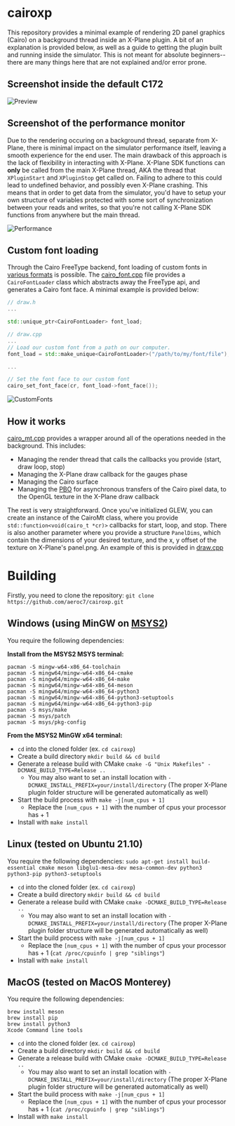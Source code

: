 # cairoxp
This repository provides a minimal example of rendering 2D panel graphics (Cairo) on a background thread inside an X-Plane plugin. A bit of an explanation is provided below, as well as a guide to getting the plugin built and running inside the simulator. This is not meant for absolute beginners--there are many things here that are not explained and/or error prone.

## Screenshot inside the default C172

![Preview](https://github.com/aeroc7/cairoxp/blob/main/screenshots/panel.png)

## Screenshot of the performance monitor
Due to the rendering occuring on a background thread, separate from X-Plane, there is minimal impact on the simulator performance itself, leaving a smooth experience for the end user. The main drawback of this approach is the lack of flexibility in interacting with X-Plane. X-Plane SDK functions can **only** be called from the main X-Plane thread, AKA the thread that `XPluginStart` and `XPluginStop` get called on. Failing to adhere to this could lead to undefined behavior, and possibly even X-Plane crashing. This means that in order to get data from the simulator, you'd have to setup your own structure of variables protected with some sort of synchronization between your reads and writes, so that you're not calling X-Plane SDK functions from anywhere but the main thread.

![Performance](https://github.com/aeroc7/cairoxp/blob/main/screenshots/performance.png)

## Custom font loading
Through the Cairo FreeType backend, font loading of custom fonts in [various formats](https://freetype.org/freetype2/docs/ft2faq.html) is possible. The [cairo_font.cpp](https://github.com/aeroc7/cairoxp/blob/main/src/cairo_font.cpp) file provides a `CairoFontLoader` class which abstracts away the FreeType api, and generates a Cairo font face. A minimal example is provided below:

```c++
// draw.h
...

std::unique_ptr<CairoFontLoader> font_load;

// draw.cpp
...
// Load our custom font from a path on our computer.
font_load = std::make_unique<CairoFontLoader>("/path/to/my/font/file");

...

// Set the font face to our custom font
cairo_set_font_face(cr, font_load->font_face());

```

![CustomFonts](https://github.com/aeroc7/cairoxp/blob/main/screenshots/custom_fonts.png)

## How it works
[cairo_mt.cpp](https://github.com/aeroc7/cairoxp/blob/main/src/cairo_mt.cpp) provides a wrapper around all of the operations needed in the background. This includes:
- Managing the render thread that calls the callbacks you provide (start, draw loop, stop)
- Managing the X-Plane draw callback for the gauges phase
- Managing the Cairo surface
- Managing the [PBO](https://www.khronos.org/opengl/wiki/Pixel_Buffer_Object) for asynchronous transfers of the Cairo pixel data, to the OpenGL texture in the X-Plane draw callback

The rest is very straightforward. Once you've initialized GLEW, you can create an instance of the CairoMt class, where you provide `std::function<void(cairo_t *cr)>` callbacks for start, loop, and stop. There is also another parameter where you provide a structure `PanelDims`, which contain the dimensions of your desired texture, and the x, y offset of the texture on X-Plane's panel.png. An example of this is provided in [draw.cpp](https://github.com/aeroc7/cairoxp/blob/main/src/draw.cpp)

# Building
Firstly, you need to clone the repository: `git clone https://github.com/aeroc7/cairoxp.git`

## Windows (using MinGW on [MSYS2](https://www.msys2.org/))
You require the following dependencies:

**Install from the MSYS2 MSYS terminal:**
```
pacman -S mingw-w64-x86_64-toolchain
pacman -S mingw64/mingw-w64-x86_64-cmake
pacman -S mingw64/mingw-w64-x86_64-make
pacman -S mingw64/mingw-w64-x86_64-meson
pacman -S mingw64/mingw-w64-x86_64-python3
pacman -S mingw64/mingw-w64-x86_64-python3-setuptools
pacman -S mingw64/mingw-w64-x86_64-python3-pip
pacman -S msys/make
pacman -S msys/patch
pacman -S msys/pkg-config
```
**From the MSYS2 MinGW x64 terminal:**
- `cd` into the cloned folder (ex. `cd cairoxp`)
- Create a build directory `mkdir build && cd build`
- Generate a release build with CMake `cmake -G "Unix Makefiles" -DCMAKE_BUILD_TYPE=Release ..`
  - You may also want to set an install location with `-DCMAKE_INSTALL_PREFIX=your/install/directory` (The proper X-Plane plugin folder structure will be generated automatically as well)
- Start the build process with `make -j[num_cpus + 1]`
  - Replace the `[num_cpus + 1]` with the number of cpus your processor has + 1
- Install with `make install`

## Linux (tested on Ubuntu 21.10)
You require the following dependencies:
`sudo apt-get install build-essential cmake meson libglu1-mesa-dev mesa-common-dev python3 python3-pip python3-setuptools`

- `cd` into the cloned folder (ex. `cd cairoxp`)
- Create a build directory `mkdir build && cd build`
- Generate a release build with CMake `cmake -DCMAKE_BUILD_TYPE=Release ..`
  - You may also want to set an install location with `-DCMAKE_INSTALL_PREFIX=your/install/directory` (The proper X-Plane plugin folder structure will be generated automatically as well)
- Start the build process with `make -j[num_cpus + 1]`
  - Replace the `[num_cpus + 1]` with the number of cpus your processor has + 1 (`cat /proc/cpuinfo | grep "siblings"`)
- Install with `make install`


## MacOS (tested on MacOS Monterey)
You require the following dependencies:
```brew install cmake
brew install meson
brew install pip
brew install python3
Xcode Command line tools
```

- `cd` into the cloned folder (ex. `cd cairoxp`)
- Create a build directory `mkdir build && cd build`
- Generate a release build with CMake `cmake -DCMAKE_BUILD_TYPE=Release ..`
  - You may also want to set an install location with `-DCMAKE_INSTALL_PREFIX=your/install/directory` (The proper X-Plane plugin folder structure will be generated automatically as well)
- Start the build process with `make -j[num_cpus + 1]`
  - Replace the `[num_cpus + 1]` with the number of cpus your processor has + 1 (`cat /proc/cpuinfo | grep "siblings"`)
- Install with `make install`
